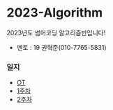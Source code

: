 # 2023-Algorithm
2023년도 썸머코딩 알고리즘반입니다!
- 멘토 : 19 권혁준(010-7765-5831)
### 일지
- [OT](https://github.com/LandvibeDev/2023-Algorithm/blob/main/%EC%9D%BC%EC%A7%80/OT.md)
- [1주차](https://github.com/LandvibeDev/2023-Algorithm/blob/main/%EC%9D%BC%EC%A7%80/1%EC%A3%BC%EC%B0%A8.md)
- [2주차](https://github.com/LandvibeDev/2023-Algorithm/blob/main/%EC%9D%BC%EC%A7%80/2%EC%A3%BC%EC%B0%A8.md)
